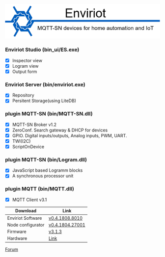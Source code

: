 ![Logo](logo.png)

### Enviriot Studio (bin_ui/ES.exe)
- [x] Inspector view
- [x] Logram view
- [x] Output form

### Enviriot Server (bin/enviriot.exe)
- [x] Repository
- [x] Persitent Storage(using LiteDB)

### plugin MQTT-SN (bin/MQTT-SN.dll)
- [x] MQTT-SN Broker v1.2
- [x] ZeroConf. Search gateway & DHCP for devices
- [x] GPIO. Digital inputs/outputs, Analog inputs, PWM, UART.
- [x] TWI(I2C)
- [x] ScriptOnDevice

### plugin MQTT-SN (bin/Logram.dll)
- [x] JavaScript based Logramm blocks
- [x] A synchronous processor unit

### plugin MQTT (bin/MQTT.dll)
- [x] MQTT Client v3.1

Download | Link
---------|------
Enviriot Software | [v0.4.1808.8010](https://github.com/enviriot/enviriot.github.io/archive/bin.zip)
Node configurator | [v0.4.1804.27001](https://github.com/enviriot/enviriot.github.io/archive/NodeConf.zip)
Firmware | [v3.1.3](https://github.com/X13home/X13.devices)
Hardware | [Link](https://github.com/X13home/X13.hardware)

[Forum](https://www.ab-log.ru/forum/viewtopic.php?f=1&t=1325)
